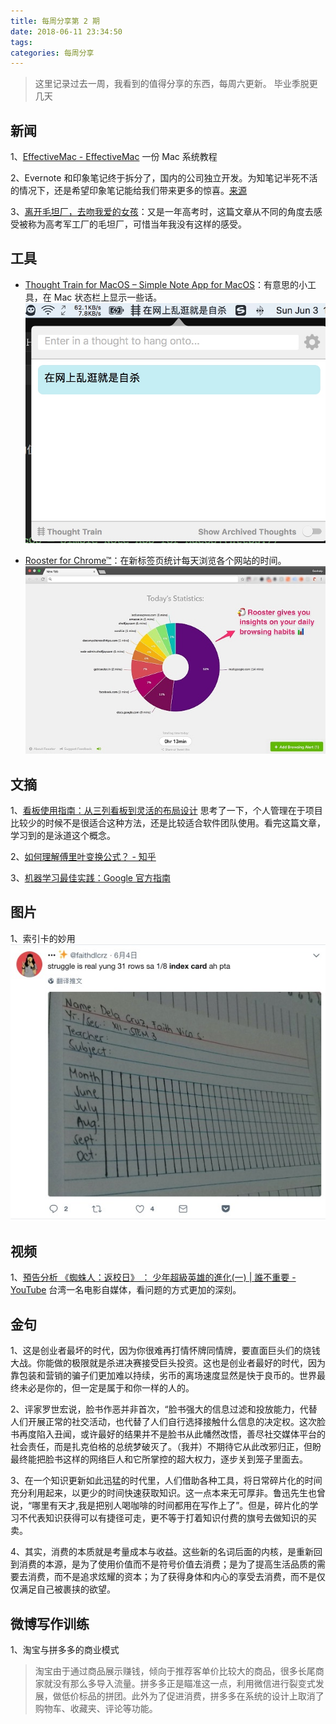 ```yaml
---
title: 每周分享第 2 期
date: 2018-06-11 23:34:50
tags:
categories: 每周分享
---
```




> 这里记录过去一周，我看到的值得分享的东西，每周六更新。
> 毕业季脱更几天

## 新闻
1、[EffectiveMac - EffectiveMac](https://bestswifter.gitbook.io/effectivemac/) 一份 Mac 系统教程

2、Evernote 和印象笔记终于拆分了，国内的公司独立开发。为知笔记半死不活的情况下，还是希望印象笔记能给我们带来更多的惊喜。[来源](https://mp.weixin.qq.com/s/7kKSrZROTi8Q968WAGrRwA)

3、[离开毛坦厂，去吻我爱的女孩](https://zhuanlan.zhihu.com/p/37781310)：又是一年高考时，这篇文章从不同的角度去感受被称为高考军工厂的毛坦厂，可惜当年我没有这样的感受。


## 工具
- [Thought Train for MacOS – Simple Note App for MacOS](https://www.thoughttrain.cc/#download)：有意思的小工具，在 Mac 状态栏上显示一些话。
 ![](/file/15280104676054.jpg)

- [Rooster for Chrome™](https://chrome.google.com/webstore/detail/rooster-for-chrome/pimolnhbniceppehbgmibnbgcnhpkhfh)：在新标签页统计每天浏览各个网站的时间。
![](/file/15283589946007.jpg)


## 文摘
1、[看板使用指南：从三列看板到灵活的布局设计](http://www.infoq.com/cn/articles/kanban-step-guide?utm_campaign=infoq_content&amp;utm_source=infoq&amp;utm_medium=feed&amp;utm_term=global)
思考了一下，个人管理在于项目比较少的时候不是很适合这种方法，还是比较适合软件团队使用。看完这篇文章，学习到的是泳道这个概念。

2、[如何理解傅里叶变换公式？ - 知乎](https://www.zhihu.com/question/19714540/answer/334686351)

3、[机器学习最佳实践：Google 官方指南]( https://ift.tt/2sgdQCo)

## 图片

1、索引卡的妙用
![Jietu20180608-074432](/file/Jietu20180608-074432.jpg)


## 视频

1、[預告分析 《蜘蛛人：返校日》 ： 少年超級英雄的進化(一) | 誰不重要 - YouTube](https://www.youtube.com/watch?v=UM19H3CC5UE)
台湾一名电影自媒体，看问题的方式更加的深刻。



## 金句
1、这是创业者最坏的时代，因为你很难再打情怀牌同情牌，要直面巨头们的烧钱大战。你能做的极限就是杀进决赛接受巨头投资。这也是创业者最好的时代，因为靠包装和营销的骗子们更加难以持续，劣币的离场速度显然是快于良币的。世界最终未必是你的，但一定是属于和你一样的人的。 

2、评家罗世宏说，脸书作恶并非首次，“脸书强大的信息过滤和投放能力，代替人们开展正常的社交活动，也代替了人们自行选择接触什么信息的决定权。这次脸书再度陷入丑闻，或许最好的结果并不是脸书从此幡然改悟，善尽社交媒体平台的社会责任，而是扎克伯格的总统梦破灭了。（我并）不期待它从此改邪归正，但盼最终能把脸书这样的网络巨人和它所掌控的超大权力，逐步关到笼子里面去。 

3、在一个知识更新如此迅猛的时代里，人们借助各种工具，将日常碎片化的时间充分利用起来，以更少的时间快速获取知识。这一点本来无可厚非。鲁迅先生也曾说，“哪里有天才,我是把别人喝咖啡的时间都用在写作上了”。但是，碎片化的学习不代表知识获得可以有捷径可走，更不等于打着知识付费的旗号去做知识的买卖。 

4、其实，消费的本质就是考量成本与收益。这些新的名词后面的内核，是重新回到消费的本源，是为了使用价值而不是符号价值去消费；是为了提高生活品质的需要去消费，而不是追求炫耀的资本；为了获得身体和内心的享受去消费，而不是仅仅满足自己被裹挟的欲望。 

## 微博写作训练

1、淘宝与拼多多的商业模式

>淘宝由于通过商品展示赚钱，倾向于推荐客单价比较大的商品，很多长尾商家就没有那么多导入流量。拼多多正是瞄准这一点，利用微信进行裂变式发展，做低价标品的拼团。此外为了促进消费，拼多多在系统的设计上取消了购物车、收藏夹、评论等功能。






